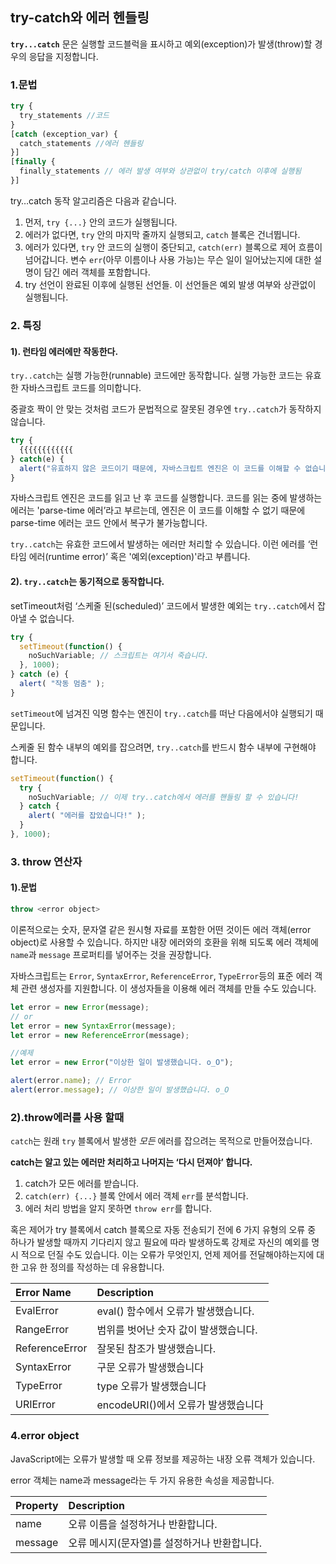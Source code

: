 ## try-catch와 에러 헨들링

**`try...catch`** 문은 실행할 코드블럭을 표시하고 예외(exception)가 발생(throw)할 경우의 응답을 지정합니다.

### 1.문법

```js
try {
  try_statements //코드
}
[catch (exception_var) {
  catch_statements //에러 헨들링
}]
[finally {
  finally_statements // 에러 발생 여부와 상관없이 try/catch 이후에 실행됨
}]
```

try…catch 동작 알고리즘은 다음과 같습니다.

1. 먼저, `try {...}` 안의 코드가 실행됩니다.
2. 에러가 없다면, `try` 안의 마지막 줄까지 실행되고, `catch` 블록은 건너뜁니다.
3. 에러가 있다면, `try` 안 코드의 실행이 중단되고, `catch(err)` 블록으로 제어 흐름이 넘어갑니다. 변수 `err`(아무 이름이나 사용 가능)는 무슨 일이 일어났는지에 대한 설명이 담긴 에러 객체를 포함합니다.
4. try 선언이 완료된 이후에 실행된 선언들. 이 선언들은 예외 발생 여부와 상관없이 실행됩니다.

### 2. 특징

#### 1). 런타임 에러에만 작동한다.

`try..catch`는 실행 가능한(runnable) 코드에만 동작합니다. 실행 가능한 코드는 유효한 자바스크립트 코드를 의미합니다.

중괄호 짝이 안 맞는 것처럼 코드가 문법적으로 잘못된 경우엔 `try..catch`가 동작하지 않습니다.

```javascript
try {
  {{{{{{{{{{{{
} catch(e) {
  alert("유효하지 않은 코드이기 때문에, 자바스크립트 엔진은 이 코드를 이해할 수 없습니다.");
}
```

자바스크립트 엔진은 코드를 읽고 난 후 코드를 실행합니다. 코드를 읽는 중에 발생하는 에러는 'parse-time 에러’라고 부르는데, 엔진은 이 코드를 이해할 수 없기 때문에 parse-time 에러는 코드 안에서 복구가 불가능합니다.

`try..catch`는 유효한 코드에서 발생하는 에러만 처리할 수 있습니다. 이런 에러를 ‘런타임 에러(runtime error)’ 혹은 '예외(exception)'라고 부릅니다.

#### 2). `try..catch`**는 동기적으로 동작합니다.**

setTimeout처럼 ‘스케줄 된(scheduled)’ 코드에서 발생한 예외는 `try..catch`에서 잡아낼 수 없습니다.

```javascript
try {
  setTimeout(function() {
    noSuchVariable; // 스크립트는 여기서 죽습니다.
  }, 1000);
} catch (e) {
  alert( "작동 멈춤" );
}
```

`setTimeout`에 넘겨진 익명 함수는 엔진이 `try..catch`를 떠난 다음에서야 실행되기 때문입니다.

스케줄 된 함수 내부의 예외를 잡으려면, `try..catch`를 반드시 함수 내부에 구현해야 합니다.

```javascript
setTimeout(function() {
  try {
    noSuchVariable; // 이제 try..catch에서 에러를 핸들링 할 수 있습니다!
  } catch {
    alert( "에러를 잡았습니다!" );
  }
}, 1000);
```

### 3. throw 연산자

#### 1).문법

```js
throw <error object>
```

이론적으로는 숫자, 문자열 같은 원시형 자료를 포함한 어떤 것이든 에러 객체(error object)로 사용할 수 있습니다. 하지만 내장 에러와의 호환을 위해 되도록 에러 객체에 `name`과 `message` 프로퍼티를 넣어주는 것을 권장합니다.

자바스크립트는 `Error`, `SyntaxError`, `ReferenceError`, `TypeError`등의 표준 에러 객체 관련 생성자를 지원합니다. 이 생성자들을 이용해 에러 객체를 만들 수도 있습니다.

```js
let error = new Error(message);
// or
let error = new SyntaxError(message);
let error = new ReferenceError(message);

//예제
let error = new Error("이상한 일이 발생했습니다. o_O");

alert(error.name); // Error
alert(error.message); // 이상한 일이 발생했습니다. o_O
```

### 2).throw에러를 사용 할때

`catch`는 원래 `try` 블록에서 발생한 *모든* 에러를 잡으려는 목적으로 만들어졌습니다. 

**catch는 알고 있는 에러만 처리하고 나머지는 ‘다시 던져야’ 합니다.**

1. catch가 모든 에러를 받습니다.
2. `catch(err) {...}` 블록 안에서 에러 객체 `err`를 분석합니다.
3. 에러 처리 방법을 알지 못하면 `throw err`를 합니다.

혹은 제어가 try 블록에서 catch 블록으로 자동 전송되기 전에 6 가지 유형의 오류 중 하나가 발생할 때까지 기다리지 않고 필요에 따라 발생하도록 강제로 자신의 예외를 명시 적으로 던질 수도 있습니다. 이는 오류가 무엇인지, 언제 제어를 전달해야하는지에 대한 고유 한 정의를 작성하는 데 유용합니다.

| Error Name     | Description                           |
| :------------- | :------------------------------------ |
| EvalError      | eval() 함수에서 오류가 발생했습니다.  |
| RangeError     | 범위를 벗어난 숫자 값이 발생했습니다. |
| ReferenceError | 잘못된 참조가 발생했습니다.           |
| SyntaxError    | 구문 오류가 발생했습니다              |
| TypeError      | type 오류가 발생했습니다              |
| URIError       | encodeURI()에서 오류가 발생했습니다   |

### 4.error object

JavaScript에는 오류가 발생할 때 오류 정보를 제공하는 내장 오류 객체가 있습니다.

error 객체는 name과 message라는 두 가지 유용한 속성을 제공합니다.

| Property | Description                                  |
| :------- | :------------------------------------------- |
| name     | 오류 이름을 설정하거나 반환합니다.           |
| message  | 오류 메시지(문자열)를 설정하거나 반환합니다. |

